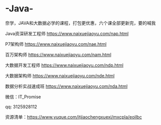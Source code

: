 # -Java-
奈学，JAVA和大数据必学的课程，打包更优惠，六个课全部更新完，要的喊我

Java资深研发工程师
https://www.naixuejiaoyu.com/nap.html

P7架构师
https://www.naixuejiaoyu.com/nae.html

百万架构师
https://www.naixuejiaoyu.com/nam.html

大数据开发工程师
https://www.naixuejiaoyu.com/ndp.html

大数据架构师
https://www.naixuejiaoyu.com/nde.html

数据分析实战速成班
https://www.naixuejiaoyu.com/nda.html

微信：IT_Promise

qq: 3125928112

资源清单：https://www.yuque.com/itjiaochengxuexi/mxcpla/eoilbc
 
